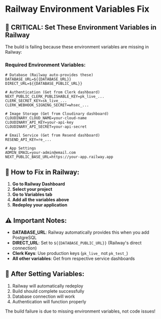 # Railway Environment Variables Fix

## 🚨 **CRITICAL: Set These Environment Variables in Railway**

The build is failing because these environment variables are missing in Railway:

### **Required Environment Variables:**

```
# Database (Railway auto-provides these)
DATABASE_URL=${{DATABASE_URL}}
DIRECT_URL=${{DATABASE_PUBLIC_URL}}

# Authentication (Get from Clerk dashboard)
NEXT_PUBLIC_CLERK_PUBLISHABLE_KEY=pk_live_...
CLERK_SECRET_KEY=sk_live_...
CLERK_WEBHOOK_SIGNING_SECRET=whsec_...

# Image Storage (Get from Cloudinary dashboard)
CLOUDINARY_CLOUD_NAME=your-cloud-name
CLOUDINARY_API_KEY=your-api-key
CLOUDINARY_API_SECRET=your-api-secret

# Email Service (Get from Resend dashboard)
RESEND_API_KEY=re_...

# App Settings
ADMIN_EMAIL=your-admin@email.com
NEXT_PUBLIC_BASE_URL=https://your-app.railway.app
```

## 🔧 **How to Fix in Railway:**

1. **Go to Railway Dashboard**
2. **Select your project**
3. **Go to Variables tab**
4. **Add all the variables above**
5. **Redeploy your application**

## ⚠️ **Important Notes:**

- **DATABASE_URL**: Railway automatically provides this when you add PostgreSQL
- **DIRECT_URL**: Set to `${{DATABASE_PUBLIC_URL}}` (Railway's direct connection)
- **Clerk Keys**: Use production keys (`pk_live_` not `pk_test_`)
- **All other variables**: Get from respective service dashboards

## 🚀 **After Setting Variables:**

1. Railway will automatically redeploy
2. Build should complete successfully
3. Database connection will work
4. Authentication will function properly

The build failure is due to missing environment variables, not code issues!
